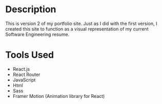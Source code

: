 
# Description
This is version 2 of my portfolio site. Just as I did with the first version, I created this site to function as a visual representation of my current Software Engineering resume.

# Tools Used
- React.js
- React Router
- JavaScript
- Html
- Sass
- Framer Motion (Animation library for React)
